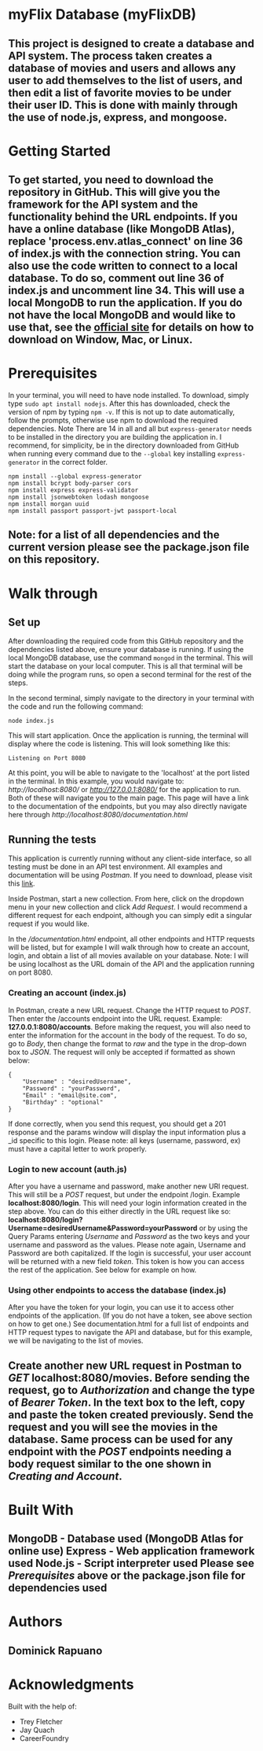 # myFlix Database (myFlixDB)
This project is designed to create a database and API system. The process taken creates a database of movies and users and allows any user to add themselves to the list of users, and then edit a list of favorite movies to be under their user ID. This is done with mainly through the use of node.js, express, and mongoose. 
---

# Getting Started
To get started, you need to download the repository in GitHub. This will give you the framework for the API system and the functionality behind the URL endpoints. If you have a online database (like MongoDB Atlas), replace 'process.env.atlas_connect' on line 36 of index.js with the connection string. You can also use the code written to connect to a local database. To do so, comment out line 36 of index.js and uncomment line 34. This will use a local MongoDB to run the application. If you do not have the local MongoDB and would like to use that, see the [official site](https://docs.mongodb.com/manual/administration/install-community/) for details on how to download on Window, Mac, or Linux. 
---

# Prerequisites
In your terminal, you will need to have node installed. To download, simply type `sudo apt install nodejs`. After this has downloaded, check the version of npm by typing `npm -v`. If this is not up to date automatically, follow the prompts, otherwise use npm to download the required dependencies. Note There are 14 in all and all but `express-generator` needs to be installed in the directory you are building the application in. I recommend, for simplicity, be in the directory downloaded from GitHub when running every command due to the `--global` key installing `express-generator` in the correct folder.
```
npm install --global express-generator
npm install bcrypt body-parser cors
npm install express express-validator
npm install jsonwebtoken lodash mongoose
npm install morgan uuid
npm install passport passport-jwt passport-local
```
Note: for a list of all dependencies and the current version please see the package.json file on this repository.
---

# Walk through
## Set up
After downloading the required code from this GitHub repository and the dependencies listed above, ensure your database is running. If using the local MongoDB database, use the command `mongod` in the terminal. This will start the database on your local computer. This is all that terminal will be doing while the program runs, so open a second terminal for the rest of the steps.

In the second terminal, simply navigate to the directory in your terminal with the code and run the following command:
```
node index.js
```
This will start application. Once the application is running, the terminal will display where the code is listening. This will look something like this:
```
Listening on Port 8080
```
At this point, you will be able to navigate to the 'localhost' at the port listed in the terminal. In this example, you would navigate to: *http://localhost:8080/* or *http://127.0.0.1:8080/* for the application to run. Both of these will navigate you to the main page. This page will have a link to the documentation of the endpoints, but you may also directly navigate here through *http://localhost:8080/documentation.html*

## Running the tests
This application is currently running without any client-side interface, so all testing must be done in an API test environment. All examples and documentation will be using *Postman*. If you need to download, please visit this [link](https://www.postman.com/downloads).

Inside Postman, start a new collection. From here, click on the dropdown menu in your new collection and click *Add Request*. I would recommend a different request for each endpoint, although you can simply edit a singular request if you would like. 

In the */documentation.html* endpoint, all other endpoints and HTTP requests will be listed, but for example I will walk through how to create an account, login, and obtain a list of all movies available on your database. Note: I will be using localhost as the URL domain of the API and the application running on port 8080.

### Creating an account (index.js)
In Postman, create a new URL request. Change the HTTP request to *POST*. Then enter the /accounts endpoint into the URL request. Example: **127.0.0.1:8080/accounts**. Before making the request, you will also need to enter the information for the account in the body of the request. To do so, go to *Body*, then change the format to *raw* and the type in the drop-down box to *JSON*. The request will only be accepted if formatted as shown below:
```
{
    "Username" : "desiredUsername",
    "Password" : "yourPassword",
    "Email" : "email@site.com",
    "Birthday" : "optional"
}
```
If done correctly, when you send this request, you should get a 201 response and the params window will display the input information plus a _id specific to this login. Please note: all keys (username, password, ex) must have a capital letter to work properly.


### Login to new account (auth.js)
After you have a username and password, make another new URl request. This will still be a *POST* request, but under the endpoint /login. Example **localhost:8080/login**. This will need your login information created in the step above. You can do this either directly in the URL request like so: **localhost:8080/login?Username=desiredUsername&Password=yourPassword** or by using the Query Params entering *Username* and *Password* as the two keys and your username and password as the values. Please note again, Username and Password are both capitalized. If the login is successful, your user account will be returned with a new field *token*. This token is how you can access the rest of the application. See below for example on how.

### Using other endpoints to access the database (index.js)
After you have the token for your login, you can use it to access other endpoints of the application. (If you do not have a token, see above section on how to get one.) See documentation.html for a full list of endpoints and HTTP request types to navigate the API and database, but for this example, we will be navigating to the list of movies. 

Create another new URL request in Postman to *GET* **localhost:8080/movies**. Before sending the request, go to *Authorization* and change the type of *Bearer Token*. In the text box to the left, copy and paste the token created previously. Send the request and you will see the movies in the database. Same process can be used for any endpoint with the *POST* endpoints needing a body request similar to the one shown in *Creating and Account*.
---

# Built With
MongoDB - Database used (MongoDB Atlas for online use)
Express - Web application framework used
Node.js - Script interpreter used
Please see *Prerequisites* above or the package.json file for dependencies used
---

# Authors
Dominick Rapuano
---

# Acknowledgments 
Built with the help of:
* Trey Fletcher
* Jay Quach
* CareerFoundry